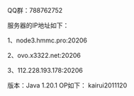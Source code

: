 QQ群：788762752



服务器的IP地址如下：

1、node3.hmmc.pro:20206

2、ovo.x3322.net:20206

3、112.228.193.178:20206



版本：Java 1.20.1
OP如下：
kairui2011120